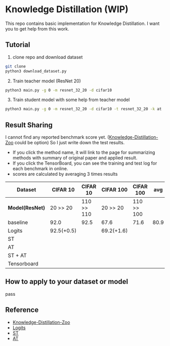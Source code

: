 # Knowledge Distillation (WIP)
This repo contains basic implementation for Knowledge Distillation. I want you to get help from this work.

## Tutorial

1. clone repo and download dataset

```bash
git clone
python3 download_dataset.py
```

2. Train teacher model (ResNet 20)

```bash
python3 main.py -g 0 -m resnet_32_20 -d cifar10
```

3. Train student model with some help from teacher model

```bash
python3 main.py -g 0 -m resnet_32_20 -d cifar10 -t resnet_32_20 -k at
```



## Result Sharing

I cannot find any reported benchmark score yet. ([Knowledge-Distillation-Zoo](https://github.com/AberHu/Knowledge-Distillation-Zoo) could be option) So I just write down the test results. 

- If you click the method name, it will link to the page for summarizing methods with summary of original paper and applied result. 
- If you click the TensorBoard, you can see the training and test log for each benchmark in online.
- scores are calculated by averaging 3 times results

| Dataset           | CIFAR 10   | CIFAR 10   | CIFAR 100  | CIFAR 100  | avg  |
| ----------------- | ---------- | ---------- | ---------- | ---------- | ---- |
| **Model(ResNet)** | 20 >> 20   | 110 >> 110 | 20 >> 20   | 110 >> 100 |      |
| baseline          | 92.0       | 92.5       | 67.6       | 71.6       | 80.9 |
| Logits            | 92.5(+0.5) |            | 69.2(+1.6) |            |      |
| ST                |            |            |            |            |      |
| AT                |            |            |            |            |      |
| ST + AT           |            |            |            |            |      |
| Tensorboard       |            |            |            |            |      |



## How to apply to your dataset or model

pass



## Reference

- [Knowledge-Distillation-Zoo](https://github.com/AberHu/Knowledge-Distillation-Zoo)
- [Logits]()
- [ST]()
- [AT]()

